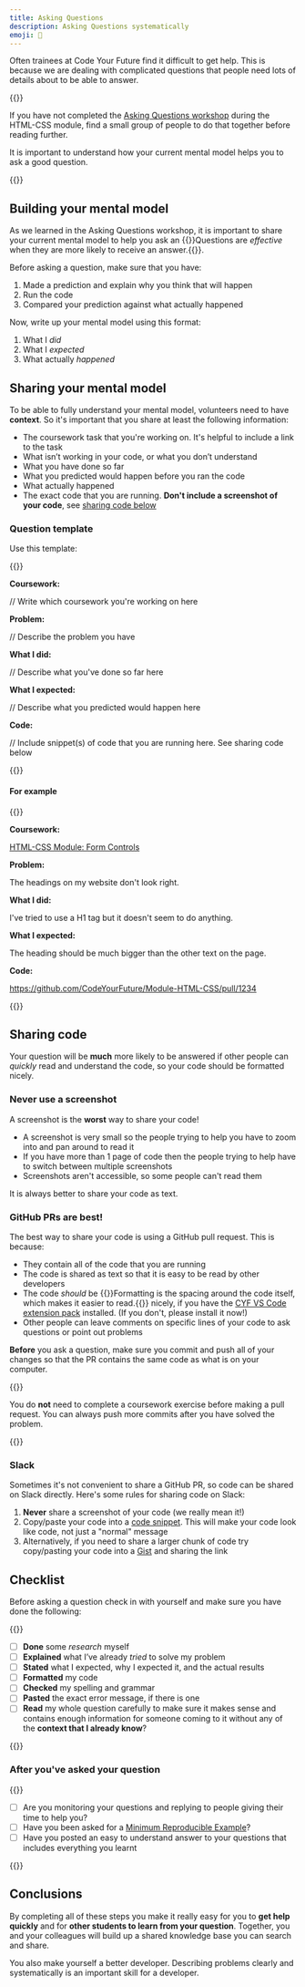 ```yaml
---
title: Asking Questions
description: Asking Questions systematically
emoji: 💬
---
```


Often trainees at Code Your Future find it difficult to get help. This is because we are dealing with complicated questions that people need lots of details about to be able to answer.

{{<note type="activity" title="Asking Questions workshop" >}}

If you have not completed the [Asking Questions workshop](../../html-css/sprints/2/day-plan/index.md#asking-questions) during the HTML-CSS module, find a small group of people to do that together before reading further.

It is important to understand how your current mental model helps you to ask a good question.

{{</note>}}

## Building your mental model

As we learned in the Asking Questions workshop, it is important to share your current mental model to help you ask an {{<tooltip title="effective question">}}Questions are _effective_ when they are more likely to receive an answer.{{</tooltip>}}.

Before asking a question, make sure that you have:

1. Made a prediction and explain why you think that will happen
1. Run the code
1. Compared your prediction against what actually happened

Now, write up your mental model using this format:

1. What I _did_
1. What I _expected_
1. What actually _happened_

## Sharing your mental model

To be able to fully understand your mental model, volunteers need to have **context**. So it's important that you share at least the following information:

- The coursework task that you're working on. It's helpful to include a link to the task
- What isn’t working in your code, or what you don’t understand
- What you have done so far
- What you predicted would happen before you ran the code
- What actually happened
- The exact code that you are running. **Don't include a screenshot of your code**, see [sharing code below](#sharing-code)

### Question template

Use this template:

{{<note type="tip" title="Request for help" >}}

**Coursework:**

// Write which coursework you're working on here

**Problem:**

// Describe the problem you have

**What I did:**

// Describe what you've done so far here

**What I expected:**

// Describe what you predicted would happen here

**Code:**

// Include snippet(s) of code that you are running here. See sharing code below

{{</note>}}

#### For example

{{<note type="question" title=" Request for help">}}

**Coursework:**

[HTML-CSS Module: Form Controls](https://github.com/CodeYourFuture/Module-HTML-CSS/issues/6)

**Problem:**

The headings on my website don't look right.

**What I did:**

I've tried to use a H1 tag but it doesn't seem to do anything.

**What I expected:**

The heading should be much bigger than the other text on the page.

**Code:**

https://github.com/CodeYourFuture/Module-HTML-CSS/pull/1234

{{</note>}}

## Sharing code

Your question will be **much** more likely to be answered if other people can _quickly_ read and understand the code, so your code should be formatted nicely.

### Never use a screenshot

A screenshot is the **worst** way to share your code!

- A screenshot is very small so the people trying to help you have to zoom into and pan around to read it
- If you have more than 1 page of code then the people trying to help have to switch between multiple screenshots
- Screenshots aren't accessible, so some people can't read them

It is always better to share your code as text.

### GitHub PRs are best!

The best way to share your code is using a GitHub pull request. This is because:

- They contain all of the code that you are running
- The code is shared as text so that it is easy to be read by other developers
- The code _should_ be {{<tooltip title="formatted">}}Formatting is the spacing around the code itself, which makes it easier to read.{{</tooltip>}} nicely, if you have the [CYF VS Code extension pack](https://marketplace.visualstudio.com/items?itemName=CodeYourFuture.cyf-extension-pack) installed. (If you don't, please install it now!)
- Other people can leave comments on specific lines of your code to ask questions or point out problems

**Before** you ask a question, make sure you commit and push all of your changes so that the PR contains the same code as what is on your computer.

{{<note type="remember" title="Remember:" >}}

You do **not** need to complete a coursework exercise before making a pull request. You can always push more commits after you have solved the problem.

{{</note>}}

### Slack

Sometimes it's not convenient to share a GitHub PR, so code can be shared on Slack directly. Here's some rules for sharing code on Slack:

1. **Never** share a screenshot of your code (we really mean it!)
1. Copy/paste your code into a [code snippet](https://slack.com/intl/en-gb/help/articles/204145658-Create-or-paste-code-snippets-in-Slack). This will make your code look like code, not just a "normal" message
1. Alternatively, if you need to share a larger chunk of code try copy/pasting your code into a [Gist](https://gist.github.com/) and sharing the link

## Checklist

Before asking a question check in with yourself and make sure you have done the following:

{{<note type="exercise" title="I have..." >}}

- [ ] **Done** some _research_ myself
- [ ] **Explained** what I’ve already _tried_ to solve my problem
- [ ] **Stated** what I expected, why I expected it, and the actual results
- [ ] **Formatted** my code
- [ ] **Checked** my spelling and grammar
- [ ] **Pasted** the exact error message, if there is one
- [ ] **Read** my whole question carefully to make sure it makes sense and contains enough information for someone coming to it without any of the **context that I already know**?

{{</note>}}

### After you've asked your question

{{<note type="exercise" title="I have checked..." >}}

- [ ] Are you monitoring your questions and replying to people giving their time to help you?
- [ ] Have you been asked for a [Minimum Reproducible Example](https://docs.codeyourfuture.io/trainees/guides/common-responses/create-a-minimal-reproducible-example)?
- [ ] Have you posted an easy to understand answer to your questions that includes everything you learnt

{{</note>}}

## Conclusions

By completing all of these steps you make it really easy for you to **get help quickly** and for **other students to learn from your question**. Together, you and your colleagues will build up a shared knowledge base you can search and share.

You also make yourself a better developer. Describing problems clearly and systematically is an important skill for a developer.
